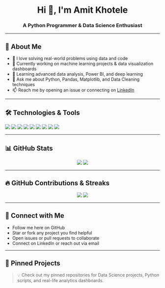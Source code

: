 <h1 align="center">Hi 👋, I'm Amit Khotele</h1>
<h3 align="center">A Python Programmer & Data Science Enthusiast</h3>

---

## 🚀 About Me

- 🧠 I love solving real-world problems using data and code  
- 🔭 Currently working on machine learning projects & data visualization dashboards  
- 🌱 Learning advanced data analysis, Power BI, and deep learning  
- 💬 Ask me about Python, Pandas, Matplotlib, and Data Cleaning techniques  
- 📫 Reach me by opening an issue or connecting on [LinkedIn](https://www.linkedin.com/in/amitkhotele)  

---

## 🛠️ Technologies & Tools

<p>
  <img src="https://img.shields.io/badge/Python-3776AB?style=for-the-badge&logo=python&logoColor=white"/>
  <img src="https://img.shields.io/badge/Pandas-150458?style=for-the-badge&logo=pandas&logoColor=white"/>
  <img src="https://img.shields.io/badge/NumPy-013243?style=for-the-badge&logo=numpy&logoColor=white"/>
  <img src="https://img.shields.io/badge/Matplotlib-11557C?style=for-the-badge&logo=plotly&logoColor=white"/>
  <img src="https://img.shields.io/badge/Seaborn-3D4159?style=for-the-badge&logo=python&logoColor=white"/>
  <img src="https://img.shields.io/badge/Jupyter-F37626?style=for-the-badge&logo=jupyter&logoColor=white"/>
  <img src="https://img.shields.io/badge/Power%20BI-F2C811?style=for-the-badge&logo=powerbi&logoColor=black"/>
  <img src="https://img.shields.io/badge/Excel-217346?style=for-the-badge&logo=microsoft-excel&logoColor=white"/>
  <img src="https://img.shields.io/badge/VSCode-007ACC?style=for-the-badge&logo=visual-studio-code&logoColor=white"/>
</p>

---

## 📊 GitHub Stats

<p align="center">
  <img src="https://github-readme-stats.vercel.app/api?username=amitkhotele&show_icons=true&theme=merko" />
  <img src="https://github-readme-stats.vercel.app/api/top-langs/?username=amitkhotele&layout=compact&theme=merko" />
</p>

---

## 🔥 GitHub Contributions & Streaks

<p align="center">
  <img src="https://github-readme-streak-stats.herokuapp.com?user=amitkhotele&theme=tokyonight&date_format=M%20j%5B%2C%20Y%5D" />
  <img src="https://github-profile-summary-cards.vercel.app/api/cards/profile-details?username=amitkhotele&theme=github_dark" />
</p>

---

## 🤝 Connect with Me

- Follow me here on GitHub  
- Star or fork any project you find helpful  
- Open issues or pull requests to collaborate  
- Connect on LinkedIn or reach out via email  

---

## 📌 Pinned Projects

> 💡 Check out my pinned repositories for Data Science projects, Python scripts, and real-life analytics dashboards.
